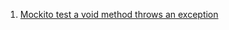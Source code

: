  1. [Mockito test a void method throws an exception](https://stackoverflow.com/questions/15156857/mockito-test-a-void-method-throws-an-exception/15157021)
